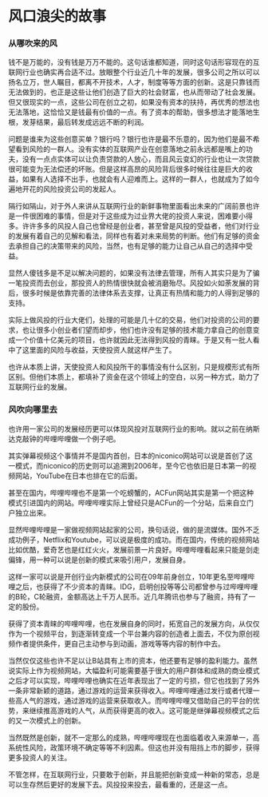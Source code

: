 # 风口浪尖的故事

### 从哪吹来的风

钱不是万能的，没有钱是万万不能的。这句话谁都知道，同时这句话形容现在的互联网行业也确实再合适不过。放眼整个行业近几十年的发展，很多公司之所以可以扬名立万，世人瞩目，都离不开技术，人才，制度等等方面的创新。这是只靠钱而无法做到的，也正是这些让他们创造了巨大的社会财富，也从而带动了社会发展。但又很现实的一点，这些公司在创立之初，如果没有资本的扶持，再优秀的想法也无法落地，这恰恰又是钱最有价值的一点。有了资本的帮助，很多想法才能落地生根，发芽结果，最后转发成远远不断的利润。

问题是谁来为这些创意买单？银行吗？银行也许是最不乐意的，因为他们是最不希望看到风险的一群人。没有实体的互联网产业在创意落地之前永远都是嘴上的功夫，没有一点点实体可以让负责贷款的人放心，而且风云变幻的行业也让一次贷款很可能变为无法偿还的坏账。但是这样高昂的风险背后很多时候往往是巨大的收益，如果有人选择不出手，也就会有人迎难而上。这样的一群人，也就成为了如今遍地开花的风险投资公司的发起人。

隔行如隔山，对于外人来讲从互联网行业的新鲜事物里面看出未来的广阔前景也许是一件很困难的事情，但是对于这些成为过业界大佬的投资人来说，困难要小得多。许许多多的风投人自己也曾经是创业者，甚至曾是风投的受益者，他们对行业的发展有着自己的见解和看法，同样也有着对未来局势的判断。他们有足够的资金去承担自己的决策带来的风险，当然，也有足够的能力让自己从自己的选择中受益。

显然人傻钱多是不足以解决问题的，如果没有法律去管理，所有人其实只是为了骗一笔投资而去创业，那投资人的热情很快就会被消磨殆尽。风投如火如荼发展的背后，很多时候是依靠完善的法律体系去支撑，让真正有热情和能力的人得到足够的支持。

实际上做风投的行业大佬们，处理的可能是几十亿的交易，他们对投资的公司的要求，也让很多小创业者们望而却步，他们也许没有足够的技术能力拿自己的创意变成一个价值十亿美元的项目，也许就因此无法得到风投的青睐。于是又有一批人看中了这里面的风险与收益，天使投资人就这样产生了。

也许从本质上讲，天使投资人和风投所干的事情没有什么区别，只是规模形式有所区别。但他们本质上，都填补了资金在这个领域上的空白，以另一种方式，助力了互联网行业的发展。

### 风吹向哪里去

也许用一家公司的发展经历更可以体现风投对互联网行业的影响。就以之前在纳斯达克敲钟的哔哩哔哩做一个例子吧。

其实弹幕视频这个事情并不是国内首创，日本的niconico网站可以说是首创了这一模式，而niconico的历史则可以追溯到2006年，至今它也依旧是日本第一的视频网站，YouTube在日本也排在它的后面。

甚至在国内，哔哩哔哩也不是第一个吃螃蟹的，ACFun网站其实是第一个把这种模式引进国内的网站。哔哩哔哩实际上曾经只是ACFun的一个分站，后来自立门户独立出来。

显然哔哩哔哩是一家做视频网站起家的公司，换句话说，做的是流媒体。国外不乏成功例子，Netflix和Youtube，可以说是极度的成功。而在国内，传统的视频网站比如优酷，爱奇艺也是红红火火，发展前景一片良好。哔哩哔哩看起来只能是剑走偏锋，用一种可以说是创新的模式来吸引用户，发展自身。

这样一家可以说是开创行业内新模式的公司在09年前身创立，10年更名至哔哩哔哩之后，也获得了不少资本的青睐。IDG，启明创投等等公司都曾参与过哔哩哔哩的B轮，C轮融资，金额高达上千万人民币。近几年腾讯也参与了融资，持有了一定的股份。

获得了资本青睐的哔哩哔哩，也在发展自身的同时，拓宽自己的发展方向，从仅仅作为一个视频平台，到逐渐转变成一个平台兼内容的创造者上面去，不仅为原创视频作者提供条件，更自己主动参与到动画，游戏等等内容的制作中去。

当然仅仅这些也许不足以让B站具有上市的资本，他还要有足够的盈利能力。虽然说实际上作为视频网站，大幅盈利可能需要基于很大的用户群体和成熟的商业模式之后才可以实现，哔哩哔哩也确实在近年表现出了一定的亏损，但它也找到了另外一条非常新颖的道路，通过游戏的运营来获得收入。哔哩哔哩通过发行或者代理一些高人气的游戏，通过游戏的运营来获取收入。而哔哩哔哩又借助自己的平台的优势，来继续推高游戏的人气，从而获得更高的收入。这可能是继弹幕视频模式之后的又一次模式上的创新。

当然既然是创新，就不一定那么的成熟，哔哩哔哩现在也面临着收入来源单一，高系统性风险，政策环境不确定等等不利因素。但这也并没有阻挡上市的脚步，获得更多投资人的关注。

不管怎样，在互联网行业，只要敢于创新，并且能把创新变成一种新的常态，总是可以生存然后更好的发展下去。风投投来投去，最看重的，还是这一点。


